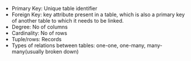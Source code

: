 - Primary Key: Unique table identifier
- Foreign Key: key attribute present in a table, which is also a primary key of another table to which it needs to be linked.
- Degree: No of columns
- Cardinality: No of rows
- Tuple/rows: Records
- Types of relations between tables: one-one, one-many, many-many(usually broken down)